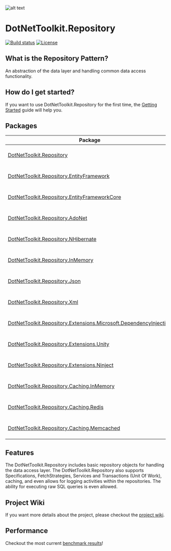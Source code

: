 ![alt text](https://raw.githubusercontent.com/johelvisguzman/DotNetToolkit.Repository/master/Toolkit.png)

# DotNetToolkit.Repository

[![Build status](https://ci.appveyor.com/api/projects/status/v02h9efjwev30sof?svg=true)](https://ci.appveyor.com/project/johelvisguzman/dotnettoolkit-repository)
[![License](https://img.shields.io/badge/license-MIT-blue.svg)](LICENSE.md)

## What is the Repository Pattern?

An abstraction of the data layer and handling common data access functionality.

## How do I get started?
If you want to use DotNetToolkit.Repository for the first time, the [Getting Started](https://github.com/johelvisguzman/DotNetToolkit.Repository/wiki/Getting-Started) guide will help you.

## Packages

| Package | NuGet Stable  | Downloads | MyGet |
| ------- | ------------- | --------- | ----- |
[DotNetToolkit.Repository](https://www.nuget.org/packages/DotNetToolkit.Repository/) | [![DotNetToolkit.Repository](https://img.shields.io/nuget/v/DotNetToolkit.Repository.svg)](https://www.nuget.org/packages/DotNetToolkit.Repository/) | [![DotNetToolkit.Repository](https://img.shields.io/nuget/dt/DotNetToolkit.Repository.svg)](https://www.nuget.org/packages/DotNetToolkit.Repository/) | [![MyGet (dev)](https://img.shields.io/myget/dotnettoolkitrepository-dev/v/DotNetToolkit.Repository.svg?label=myget)](https://www.myget.org/feed/dotnettoolkitrepository-dev/package/nuget/DotNetToolkit.Repository) |
[DotNetToolkit.Repository.EntityFramework](https://www.nuget.org/packages/DotNetToolkit.Repository.EntityFramework/) | [![DotNetToolkit.Repository.EntityFramework](https://img.shields.io/nuget/v/DotNetToolkit.Repository.EntityFramework.svg)](https://www.nuget.org/packages/DotNetToolkit.Repository.EntityFramework/) | [![DotNetToolkit.Repository.EntityFramework](https://img.shields.io/nuget/dt/DotNetToolkit.Repository.EntityFramework.svg)](https://www.nuget.org/packages/DotNetToolkit.Repository.EntityFramework/) | [![MyGet (dev)](https://img.shields.io/myget/dotnettoolkitrepository-dev/v/DotNetToolkit.Repository.EntityFramework.svg?label=myget)](https://www.myget.org/feed/dotnettoolkitrepository-dev/package/nuget/DotNetToolkit.Repository.EntityFramework) |
[DotNetToolkit.Repository.EntityFrameworkCore](https://www.nuget.org/packages/DotNetToolkit.Repository.EntityFrameworkCore/) | [![DotNetToolkit.Repository.EntityFrameworkCore](https://img.shields.io/nuget/v/DotNetToolkit.Repository.EntityFrameworkCore.svg)](https://www.nuget.org/packages/DotNetToolkit.Repository.EntityFrameworkCore/) | [![DotNetToolkit.Repository.EntityFrameworkCore](https://img.shields.io/nuget/dt/DotNetToolkit.Repository.EntityFrameworkCore.svg)](https://www.nuget.org/packages/DotNetToolkit.Repository.EntityFrameworkCore/) | [![MyGet (dev)](https://img.shields.io/myget/dotnettoolkitrepository-dev/v/DotNetToolkit.Repository.EntityFrameworkCore.svg?label=myget)](https://www.myget.org/feed/dotnettoolkitrepository-dev/package/nuget/DotNetToolkit.Repository.EntityFrameworkCore) |
[DotNetToolkit.Repository.AdoNet](https://www.nuget.org/packages/DotNetToolkit.Repository.AdoNet/) | [![DotNetToolkit.Repository.AdoNet](https://img.shields.io/nuget/v/DotNetToolkit.Repository.AdoNet.svg)](https://www.nuget.org/packages/DotNetToolkit.Repository.AdoNet/) | [![DotNetToolkit.Repository.AdoNet](https://img.shields.io/nuget/dt/DotNetToolkit.Repository.AdoNet.svg)](https://www.nuget.org/packages/DotNetToolkit.Repository.AdoNet/) | [![MyGet (dev)](https://img.shields.io/myget/dotnettoolkitrepository-dev/v/DotNetToolkit.Repository.AdoNet.svg?label=myget)](https://www.myget.org/feed/dotnettoolkitrepository-dev/package/nuget/DotNetToolkit.Repository.AdoNet) |
[DotNetToolkit.Repository.NHibernate](https://www.nuget.org/packages/DotNetToolkit.Repository.NHibernate/) | [![DotNetToolkit.Repository.NHibernate](https://img.shields.io/nuget/v/DotNetToolkit.Repository.NHibernate.svg)](https://www.nuget.org/packages/DotNetToolkit.Repository.NHibernate/) | [![DotNetToolkit.Repository.NHibernate](https://img.shields.io/nuget/dt/DotNetToolkit.Repository.NHibernate.svg)](https://www.nuget.org/packages/DotNetToolkit.Repository.NHibernate/) | [![MyGet (dev)](https://img.shields.io/myget/dotnettoolkitrepository-dev/v/DotNetToolkit.Repository.NHibernate.svg?label=myget)](https://www.myget.org/feed/dotnettoolkitrepository-dev/package/nuget/DotNetToolkit.Repository.NHibernate) |
[DotNetToolkit.Repository.InMemory](https://www.nuget.org/packages/DotNetToolkit.Repository.InMemory/) | [![DotNetToolkit.Repository.InMemory](https://img.shields.io/nuget/v/DotNetToolkit.Repository.InMemory.svg)](https://www.nuget.org/packages/DotNetToolkit.Repository.InMemory/) | [![DotNetToolkit.Repository.InMemory](https://img.shields.io/nuget/dt/DotNetToolkit.Repository.InMemory.svg)](https://www.nuget.org/packages/DotNetToolkit.Repository.InMemory/) | [![MyGet (dev)](https://img.shields.io/myget/dotnettoolkitrepository-dev/v/DotNetToolkit.Repository.InMemory.svg?label=myget)](https://www.myget.org/feed/dotnettoolkitrepository-dev/package/nuget/DotNetToolkit.Repository.InMemory) |
[DotNetToolkit.Repository.Json](https://www.nuget.org/packages/DotNetToolkit.Repository.Json/) | [![DotNetToolkit.Repository.Json](https://img.shields.io/nuget/v/DotNetToolkit.Repository.Json.svg)](https://www.nuget.org/packages/DotNetToolkit.Repository.Json/) | [![DotNetToolkit.Repository.Json](https://img.shields.io/nuget/dt/DotNetToolkit.Repository.Json.svg)](https://www.nuget.org/packages/DotNetToolkit.Repository.Json/) | [![MyGet (dev)](https://img.shields.io/myget/dotnettoolkitrepository-dev/v/DotNetToolkit.Repository.Json.svg?label=myget)](https://www.myget.org/feed/dotnettoolkitrepository-dev/package/nuget/DotNetToolkit.Repository.Json) |
[DotNetToolkit.Repository.Xml](https://www.nuget.org/packages/DotNetToolkit.Repository.Xml/) | [![DotNetToolkit.Repository.Xml](https://img.shields.io/nuget/v/DotNetToolkit.Repository.Xml.svg)](https://www.nuget.org/packages/DotNetToolkit.Repository.Xml/) | [![DotNetToolkit.Repository.Xml](https://img.shields.io/nuget/dt/DotNetToolkit.Repository.Xml.svg)](https://www.nuget.org/packages/DotNetToolkit.Repository.Xml/) | [![MyGet (dev)](https://img.shields.io/myget/dotnettoolkitrepository-dev/v/DotNetToolkit.Repository.Xml.svg?label=myget)](https://www.myget.org/feed/dotnettoolkitrepository-dev/package/nuget/DotNetToolkit.Repository.Xml) |
[DotNetToolkit.Repository.Extensions.Microsoft.DependencyInjection](https://www.nuget.org/packages/DotNetToolkit.Repository.Extensions.Microsoft.DependencyInjection/) | [![DotNetToolkit.Repository.Extensions.Microsoft.DependencyInjection](https://img.shields.io/nuget/v/DotNetToolkit.Repository.Extensions.Microsoft.DependencyInjection.svg)](https://www.nuget.org/packages/DotNetToolkit.Repository.Extensions.Microsoft.DependencyInjection/) | [![DotNetToolkit.Repository.Extensions.Microsoft.DependencyInjection](https://img.shields.io/nuget/dt/DotNetToolkit.Repository.Extensions.Microsoft.DependencyInjection.svg)](https://www.nuget.org/packages/DotNetToolkit.Repository.Extensions.Microsoft.DependencyInjection/) | [![MyGet (dev)](https://img.shields.io/myget/dotnettoolkitrepository-dev/v/DotNetToolkit.Repository.Extensions.Microsoft.DependencyInjection.svg?label=myget)](https://www.myget.org/feed/dotnettoolkitrepository-dev/package/nuget/DotNetToolkit.Repository.Extensions.Microsoft.DependencyInjection) |
[DotNetToolkit.Repository.Extensions.Unity](https://www.nuget.org/packages/DotNetToolkit.Repository.Extensions.Unity/) | [![DotNetToolkit.Repository.Extensions.Unity](https://img.shields.io/nuget/v/DotNetToolkit.Repository.Extensions.Unity.svg)](https://www.nuget.org/packages/DotNetToolkit.Repository.Extensions.Unity/) | [![DotNetToolkit.Repository.Extensions.Unity](https://img.shields.io/nuget/dt/DotNetToolkit.Repository.Extensions.Unity.svg)](https://www.nuget.org/packages/DotNetToolkit.Repository.Extensions.Unity/) | [![MyGet (dev)](https://img.shields.io/myget/dotnettoolkitrepository-dev/v/DotNetToolkit.Repository.Extensions.Unity.svg?label=myget)](https://www.myget.org/feed/dotnettoolkitrepository-dev/package/nuget/DotNetToolkit.Repository.Extensions.Unity) |
[DotNetToolkit.Repository.Extensions.Ninject](https://www.nuget.org/packages/DotNetToolkit.Repository.Extensions.Ninject/) | [![DotNetToolkit.Repository.Extensions.Ninject](https://img.shields.io/nuget/v/DotNetToolkit.Repository.Extensions.Ninject.svg)](https://www.nuget.org/packages/DotNetToolkit.Repository.Extensions.Ninject/) | [![DotNetToolkit.Repository.Extensions.Ninject](https://img.shields.io/nuget/dt/DotNetToolkit.Repository.Extensions.Ninject.svg)](https://www.nuget.org/packages/DotNetToolkit.Repository.Extensions.Ninject/) | [![MyGet (dev)](https://img.shields.io/myget/dotnettoolkitrepository-dev/v/DotNetToolkit.Repository.Extensions.Ninject.svg?label=myget)](https://www.myget.org/feed/dotnettoolkitrepository-dev/package/nuget/DotNetToolkit.Repository.Extensions.Ninject) |
[DotNetToolkit.Repository.Caching.InMemory](https://www.nuget.org/packages/DotNetToolkit.Repository.Caching.InMemory/) | [![DotNetToolkit.Repository.Caching.InMemory](https://img.shields.io/nuget/v/DotNetToolkit.Repository.Caching.InMemory.svg)](https://www.nuget.org/packages/DotNetToolkit.Repository.Caching.InMemory/) | [![DotNetToolkit.Repository.Caching.InMemory](https://img.shields.io/nuget/dt/DotNetToolkit.Repository.Caching.InMemory.svg)](https://www.nuget.org/packages/DotNetToolkit.Repository.Caching.InMemory/) | [![MyGet (dev)](https://img.shields.io/myget/dotnettoolkitrepository-dev/v/DotNetToolkit.Repository.Caching.InMemory.svg?label=myget)](https://www.myget.org/feed/dotnettoolkitrepository-dev/package/nuget/DotNetToolkit.Repository.Caching.InMemory) |
[DotNetToolkit.Repository.Caching.Redis](https://www.nuget.org/packages/DotNetToolkit.Repository.Caching.Redis/) | [![DotNetToolkit.Repository.Caching.Redis](https://img.shields.io/nuget/v/DotNetToolkit.Repository.Caching.Redis.svg)](https://www.nuget.org/packages/DotNetToolkit.Repository.Caching.Redis/) | [![DotNetToolkit.Repository.Caching.Redis](https://img.shields.io/nuget/dt/DotNetToolkit.Repository.Caching.Redis.svg)](https://www.nuget.org/packages/DotNetToolkit.Repository.Caching.Redis/) | [![MyGet (dev)](https://img.shields.io/myget/dotnettoolkitrepository-dev/v/DotNetToolkit.Repository.Caching.Redis.svg?label=myget)](https://www.myget.org/feed/dotnettoolkitrepository-dev/package/nuget/DotNetToolkit.Repository.Caching.Redis) |
[DotNetToolkit.Repository.Caching.Memcached](https://www.nuget.org/packages/DotNetToolkit.Repository.Caching.Memcached/) | [![DotNetToolkit.Repository.Caching.Memcached](https://img.shields.io/nuget/v/DotNetToolkit.Repository.Caching.Memcached.svg)](https://www.nuget.org/packages/DotNetToolkit.Repository.Caching.Memcached/) | [![DotNetToolkit.Repository.Caching.Memcached](https://img.shields.io/nuget/dt/DotNetToolkit.Repository.Caching.Memcached.svg)](https://www.nuget.org/packages/DotNetToolkit.Repository.Caching.Memcached/) | [![MyGet (dev)](https://img.shields.io/myget/dotnettoolkitrepository-dev/v/DotNetToolkit.Repository.Caching.Memcached.svg?label=myget)](https://www.myget.org/feed/dotnettoolkitrepository-dev/package/nuget/DotNetToolkit.Repository.Caching.Memcached) |

## Features

The DotNetToolkit.Repository includes basic repository objects for handling the data access layer. The DotNetToolkit.Repository also supports Specifications, FetchStrategies, Services and Transactions (Unit Of Work), caching, and even allows for logging activities within the repositories. The ability for executing raw SQL queries is even allowed.

## Project Wiki

If you want more details about the project, please checkout the [project wiki](https://github.com/johelvisguzman/DotNetToolkit.Repository/wiki/Home).

## Performance

Checkout the most current [benchmark results](https://github.com/johelvisguzman/DotNetToolkit.Repository/wiki/Performance)!
